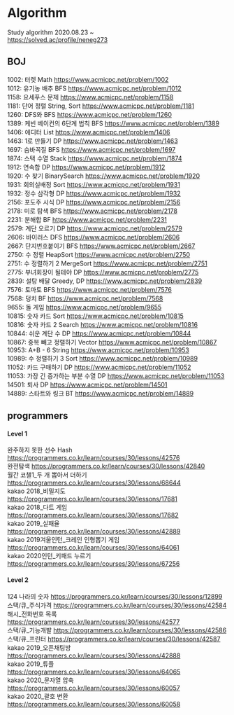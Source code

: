 # Algorithm
Study algorithm 2020.08.23 ~  
https://solved.ac/profile/neneg273  

## BOJ
1002: 터렛 Math https://www.acmicpc.net/problem/1002  
1012: 유기농 배추 BFS https://www.acmicpc.net/problem/1012  
1158: 요세푸스 문제 https://www.acmicpc.net/problem/1158  
1181: 단어 정렬 String, Sort https://www.acmicpc.net/problem/1181  
1260: DFS와 BFS https://www.acmicpc.net/problem/1260  
1389: 케빈 베이컨의 6단계 법칙 BFS https://www.acmicpc.net/problem/1389  
1406: 에디터 List https://www.acmicpc.net/problem/1406  
1463: 1로 만들기 DP https://www.acmicpc.net/problem/1463  
1697: 숨바꼭질 BFS https://www.acmicpc.net/problem/1697  
1874: 스택 수열 Stack https://www.acmicpc.net/problem/1874  
1912: 연속합 DP https://www.acmicpc.net/problem/1912  
1920: 수 찾기 BinarySearch https://www.acmicpc.net/problem/1920  
1931: 회의실배정 Sort https://www.acmicpc.net/problem/1931  
1932: 정수 삼각형 DP https://www.acmicpc.net/problem/1932  
2156: 포도주 시식 DP https://www.acmicpc.net/problem/2156  
2178: 미로 탐색 BFS https://www.acmicpc.net/problem/2178  
2231: 분해합 BF https://www.acmicpc.net/problem/2231  
2579: 계단 오르기 DP https://www.acmicpc.net/problem/2579  
2606: 바이러스 DFS https://www.acmicpc.net/problem/2606  
2667: 단지번호붙이기 BFS https://www.acmicpc.net/problem/2667  
2750: 수 정렬 HeapSort https://www.acmicpc.net/problem/2750  
2751: 수 정렬하기 2 MergeSort https://www.acmicpc.net/problem/2751  
2775: 부녀회장이 될테야 DP https://www.acmicpc.net/problem/2775  
2839: 설탕 배달 Greedy, DP https://www.acmicpc.net/problem/2839  
7576: 토마토 BFS https://www.acmicpc.net/problem/7576  
7568: 덩치 BF https://www.acmicpc.net/problem/7568  
9655: 돌 게임 https://www.acmicpc.net/problem/9655  
10815: 숫자 카드 Sort https://www.acmicpc.net/problem/10815  
10816: 숫자 카드 2 Search https://www.acmicpc.net/problem/10816  
10844: 쉬운 계단 수 DP https://www.acmicpc.net/problem/10844  
10867: 중복 빼고 정렬하기 Vector https://www.acmicpc.net/problem/10867  
10953: A+B - 6 String https://www.acmicpc.net/problem/10953  
10989: 수 정렬하기 3 Sort https://www.acmicpc.net/problem/10989  
11052: 카드 구매하기 DP https://www.acmicpc.net/problem/11052  
11053: 가장 긴 증가하는 부분 수열 DP https://www.acmicpc.net/problem/11053  
14501: 퇴사 DP https://www.acmicpc.net/problem/14501  
14889: 스타트와 링크 BT https://www.acmicpc.net/problem/14889  
  
  
## programmers
#### Level 1
완주하지 못한 선수 Hash https://programmers.co.kr/learn/courses/30/lessons/42576  
완전탐색 https://programmers.co.kr/learn/courses/30/lessons/42840  
월간 코챌1_두 개 뽑아서 더하기 https://programmers.co.kr/learn/courses/30/lessons/68644  
kakao 2018_비밀지도 https://programmers.co.kr/learn/courses/30/lessons/17681  
kakao 2018_다트 게임 https://programmers.co.kr/learn/courses/30/lessons/17682  
kakao 2019_실패율 https://programmers.co.kr/learn/courses/30/lessons/42889  
kakao 2019겨울인턴_크레인 인형뽑기 게임 https://programmers.co.kr/learn/courses/30/lessons/64061  
kakao 2020인턴_키패드 누르기 https://programmers.co.kr/learn/courses/30/lessons/67256  
#### Level 2
124 나라의 숫자  https://programmers.co.kr/learn/courses/30/lessons/12899  
스택/큐_주식가격 https://programmers.co.kr/learn/courses/30/lessons/42584  
해시_전화번호 목록 https://programmers.co.kr/learn/courses/30/lessons/42577  
스택/큐_기능개발 https://programmers.co.kr/learn/courses/30/lessons/42586  
스택/큐_프린터 https://programmers.co.kr/learn/courses/30/lessons/42587  
kakao 2019_오픈채팅방 https://programmers.co.kr/learn/courses/30/lessons/42888  
kakao 2019_튜플  https://programmers.co.kr/learn/courses/30/lessons/64065  
kakao 2020_문자열 압축 https://programmers.co.kr/learn/courses/30/lessons/60057  
kakao 2020_괄호 변환 https://programmers.co.kr/learn/courses/30/lessons/60058  
